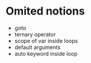 # Omited notions

* goto
* ternary operator
* scope of var inside loops
* default arguments
* auto keyword inside loop
